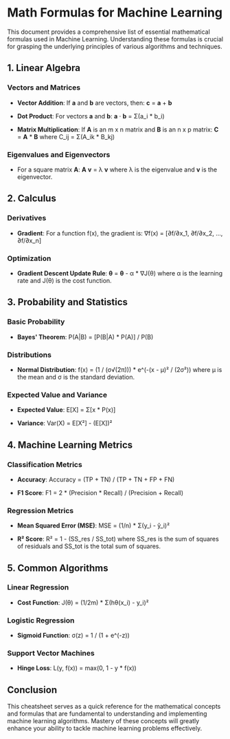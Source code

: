 # Math Formulas for Machine Learning

This document provides a comprehensive list of essential mathematical formulas used in Machine Learning. Understanding these formulas is crucial for grasping the underlying principles of various algorithms and techniques.

## 1. Linear Algebra

### Vectors and Matrices
- **Vector Addition**: 
  If **a** and **b** are vectors, then:
  **c** = **a** + **b**

- **Dot Product**: 
  For vectors **a** and **b**:
  **a** · **b** = Σ(a_i * b_i)

- **Matrix Multiplication**: 
  If **A** is an m x n matrix and **B** is an n x p matrix:
  **C** = **A** * **B** where C_ij = Σ(A_ik * B_kj)

### Eigenvalues and Eigenvectors
- For a square matrix **A**:
  **A** **v** = λ **v**
  where λ is the eigenvalue and **v** is the eigenvector.

## 2. Calculus

### Derivatives
- **Gradient**: 
  For a function f(x), the gradient is:
  ∇f(x) = [∂f/∂x_1, ∂f/∂x_2, ..., ∂f/∂x_n]

### Optimization
- **Gradient Descent Update Rule**:
  **θ** = **θ** - α * ∇J(θ)
  where α is the learning rate and J(θ) is the cost function.

## 3. Probability and Statistics

### Basic Probability
- **Bayes' Theorem**:
  P(A|B) = [P(B|A) * P(A)] / P(B)

### Distributions
- **Normal Distribution**:
  f(x) = (1 / (σ√(2π))) * e^(-(x - μ)² / (2σ²))
  where μ is the mean and σ is the standard deviation.

### Expected Value and Variance
- **Expected Value**:
  E[X] = Σ[x * P(x)]

- **Variance**:
  Var(X) = E[X²] - (E[X])²

## 4. Machine Learning Metrics

### Classification Metrics
- **Accuracy**:
  Accuracy = (TP + TN) / (TP + TN + FP + FN)

- **F1 Score**:
  F1 = 2 * (Precision * Recall) / (Precision + Recall)

### Regression Metrics
- **Mean Squared Error (MSE)**:
  MSE = (1/n) * Σ(y_i - ŷ_i)²

- **R² Score**:
  R² = 1 - (SS_res / SS_tot)
  where SS_res is the sum of squares of residuals and SS_tot is the total sum of squares.

## 5. Common Algorithms

### Linear Regression
- **Cost Function**:
  J(θ) = (1/2m) * Σ(hθ(x_i) - y_i)²

### Logistic Regression
- **Sigmoid Function**:
  σ(z) = 1 / (1 + e^(-z))

### Support Vector Machines
- **Hinge Loss**:
  L(y, f(x)) = max(0, 1 - y * f(x))

## Conclusion

This cheatsheet serves as a quick reference for the mathematical concepts and formulas that are fundamental to understanding and implementing machine learning algorithms. Mastery of these concepts will greatly enhance your ability to tackle machine learning problems effectively.